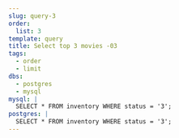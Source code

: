 ```yaml
---
slug: query-3
order:
  list: 3
template: query
title: Select top 3 movies -03
tags:
  - order
  - limit
dbs:
  - postgres
  - mysql
mysql: |
  SELECT * FROM inventory WHERE status = '3';
postgres: |
  SELECT * FROM inventory WHERE status = '3';
---
```

